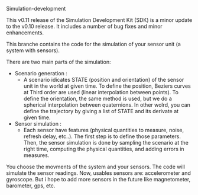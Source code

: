 Simulation-development

This v0.11 release of the Simulation Development Kit (SDK) is a minor update to the v0.10 release. It includes a number of bug fixes and minor enhancements. 


This branche contains the code for the simulation of your sensor unit (a system with sensors).

There are two main parts of the simulation:
- Scenario generation : 
    - A scenario idicates STATE (position and orientation) of the sensor unit in the world at given time. To define the position, Beziers curves at Third order are used (linear interpolation between points). To define the orientation, the same method is used, but we do a spherical interpolation between quaternions. In other wolrd, you can define the trajectory by giving a list of STATE and its derivate at given time.
- Sensor simulation : 
    - Each sensor have features (physical quantities to measure, noise, refresh delay, etc..). The first step is to define those parameters. Then, the sensor simulation is done by sampling the scenario at the right time, computing the physical quantities, and adding errors in measures.

You choose the movments of the system and your sensors. The code will simulate the sensor readings.
Now, usables sensors are:
accelerometer and gyroscope.
But i hope to add more sensors in the future like magnetometer, barometer, gps, etc.